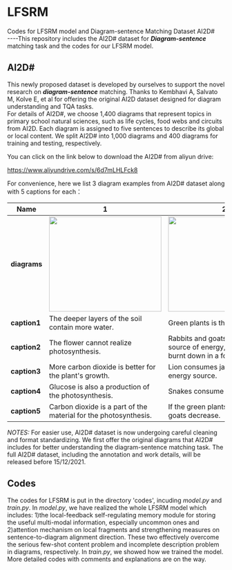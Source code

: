 # LFSRM
Codes for LFSRM model and Diagram-sentence Matching Dataset AI2D#  
----This repository includes the AI2D# dataset for ***Diagram-sentence*** matching task and the codes for our LFSRM model.

## AI2D#
This newly proposed dataset is developed by ourselves to support the novel research on ***diagram-sentence*** matching. Thanks to Kembhavi A, Salvato M, Kolve E, et al for offering the original AI2D dataset designed for diagram understanding and TQA tasks.   
For details of AI2D#, we choose 1,400 diagrams that represent topics in primary school natural sciences, such as life cycles, food webs and circuits from AI2D. Each diagram is assigned to five sentences to describe its global or local content. We split AI2D# into 1,000 diagrams and 400 diagrams for training and testing, respectively. 
 
You can click on the link below to download the AI2D# from aliyun drive:
 
https://www.aliyundrive.com/s/6d7mLHLFck8

For convenience, here we list 3 diagram examples from AI2D# dataset along with 5 captions for each：
 
Name | 1 | 2 | 3
---- | ---- | ---- | ----
**diagrams** | <img src="https://z3.ax1x.com/2021/11/22/IzlbE4.md.png" height="220px" width="260px"> | <img src="https://z3.ax1x.com/2021/11/22/IzJvn0.png" height="220px" width="260px"> | <img src="https://z3.ax1x.com/2021/11/22/IzaHQH.png" height="220px" width="260px">
**caption1** | The deeper layers of the soil contain more water. |  Green plants is the producer. | The ribs are on the outside of the lungs.
**caption2** | The flower cannot realize photosynthesis. | Rabbits and goats will lose their source of energy, if the trees are burnt down in a forest fire. | The heart is between two lungs.
**caption3** | More carbon dioxide is better for the plant's growth. | Lion consumes jackals as a food energy source. | The intercostal muscles are connected with ribs.
**caption4** | Glucose is also a production of the photosynthesis. | Snakes consume mouse. | The thoracic cavity is just outside around the lungs.
**caption5** | Carbon dioxide is a part of the material for the photosynthesis. | If the green plants decreased, goats decrease. | Respiratory centers are the breath controller.
 
*NOTES:* For easier use, AI2D# dataset is now undergoing careful cleaning and format standardizing. We first offer the original diagrams that AI2D# includes for better understanding the diagram-sentence matching task. The full AI2D# dataset, including the annotation and work details, will be released before 15/12/2021.

## Codes
The codes for LFSRM is put in the directory 'codes', incuding *model.py* and *train.py*. In *model.py*, we have realized the whole LFSRM model which includes: 1)the local-feedback self-regulating memory module for storing the useful multi-modal information, especially uncommon ones and 2)attention mechanism on local fragments and strengthening measures on sentence-to-diagram alignment direction. These two effectively overcome the serious few-shot content problem and incomplete description problem in diagrams, respectively. In *train.py*, we showed how we trained the model. More detailed codes with comments and explanations are on the way.
